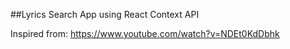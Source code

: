 ##Lyrics Search App using React Context API

Inspired from: https://www.youtube.com/watch?v=NDEt0KdDbhk
